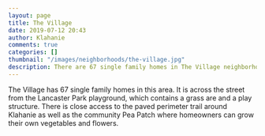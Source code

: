 ```yaml
---
layout: page
title: The Village
date: 2019-07-12 20:43
author: Klahanie
comments: true
categories: []
thumbnail: "/images/neighborhoods/the-village.jpg"
description: There are 67 single family homes in The Village neighborhood. The Village is well situated, across the street from Lancaster Park, which contains an open recreational area and a play structure. Residents enjoy convenient access to the Klahanie Community Pea Patch and access to the paved perimeter trail that runs around Klahanie.
---
```

The Village has 67 single family homes in this area. It is across the street from the Lancaster Park playground, which contains a grass are and a play structure. There is close access to the paved perimeter trail around Klahanie as well as the community Pea Patch where homeowners can grow their own vegetables and flowers.

<object type="image/svg+xml" data="{{site.url}}/images/neighborhoods/the-village.svg" class="img-fluid"/>